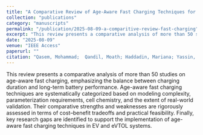 ```yaml
---
title: "A Comparative Review of Age-Aware Fast Charging Techniques for Advanced Battery Management Systems (In Progress)"
collection: "publications"
category: "manuscripts"
permalink: "/publication/2025-08-09-a-comparitive-review-fast-charging"
excerpt: "This review presents a comparative analysis of more than 50 studies on age-aware fast charging, emphasizing the balance between charging duration and long-term battery performance."
date: "2025-08-09"
venue: "IEEE Access"
paperurl: ""
citation: "Qasem, Mohammad;  Qandil, Moath; Haddadin, Mariana; Yassin, Yazan; Krishnamurthy, Mahesh. (2025). \"A Comparative Review of Age-Aware Fast Charging Techniques for Advanced Battery Management Systems.\" <i>IEEE Access</i>."
---
```

This review presents a comparative analysis of more than 50 studies on age-aware fast charging, emphasizing the balance between charging duration and long-term battery performance. Age-aware fast charging techniques are systematically categorized based on modeling complexity, parameterization requirements, cell chemistry, and the extent of real-world validation. Their comparative strengths and weaknesses are rigorously assessed in terms of cost–benefit tradeoffs and practical feasibility. Finally, key research gaps are identified to support the implementation of age-aware fast charging techniques in EV and eVTOL systems.
